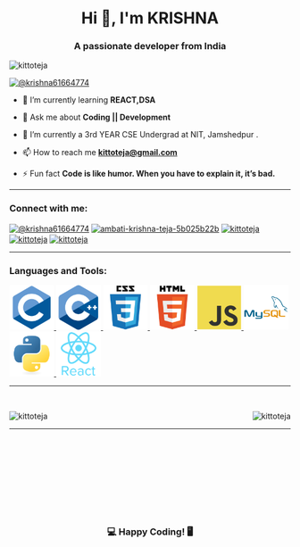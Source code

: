 <h1 align="center">Hi 👋, I'm KRISHNA</h1>
<h3 align="center">A passionate developer from India</h3>

<p align="left"> <img src="https://komarev.com/ghpvc/?username=kittoteja&label=Profile%20views&color=0e75b6&style=flat" alt="kittoteja" /> </p>

<p align="left"> <a href="https://twitter.com/@krishna61664774" target="blank"><img src="https://img.shields.io/twitter/follow/@krishna61664774?logo=twitter&style=for-the-badge" alt="@krishna61664774" /></a> </p>

- 🌱 I’m currently learning **REACT,DSA**

- 💬 Ask me about **Coding || Development**

- 🔭 I’m currently a 3rd YEAR CSE Undergrad at NIT, Jamshedpur .

- 📫 How to reach me **kittoteja@gmail.com**


- ⚡ Fun fact **Code is like humor. When you have to explain it, it’s bad.**

<hr>

<h3 align="left">Connect with me:</h3>
<p align="left">
<a href="https://twitter.com/@krishna61664774" target="blank"><img align="center" src="https://raw.githubusercontent.com/rahuldkjain/github-profile-readme-generator/master/src/images/icons/Social/twitter.svg" alt="@krishna61664774" height="60" width="70" /></a>
<a href="https://linkedin.com/in/ambati-krishna-teja-5b025b22b" target="blank"><img align="center" src="https://raw.githubusercontent.com/rahuldkjain/github-profile-readme-generator/master/src/images/icons/Social/linked-in-alt.svg" alt="ambati-krishna-teja-5b025b22b" height="50" width="60" /></a>
<a href="https://www.codechef.com/users/kittoteja" target="blank"><img align="center" src="https://cdn.jsdelivr.net/npm/simple-icons@3.1.0/icons/codechef.svg" alt="kittoteja" height="50" width="60" /></a>
<a href="https://www.hackerrank.com/kittoteja" target="blank"><img align="center" src="https://raw.githubusercontent.com/rahuldkjain/github-profile-readme-generator/master/src/images/icons/Social/hackerrank.svg" alt="kittoteja" height="50" width="60" /></a>
<a href="https://codeforces.com/profile/kittoteja" target="blank"><img align="center" src="https://raw.githubusercontent.com/rahuldkjain/github-profile-readme-generator/master/src/images/icons/Social/codeforces.svg" alt="kittoteja" height="50" width="60" /></a>
</p>
<hr>
<h3 align="left">Languages and Tools:</h3>
<p align="left"> <a href="https://www.cprogramming.com/" target="_blank" rel="noreferrer"> <img src="https://raw.githubusercontent.com/devicons/devicon/master/icons/c/c-original.svg" alt="c" width="80" height="80"/> </a> <a href="https://www.w3schools.com/cpp/" target="_blank" rel="noreferrer"> <img src="https://raw.githubusercontent.com/devicons/devicon/master/icons/cplusplus/cplusplus-original.svg" alt="cplusplus" width="80" height="80"/> </a> <a href="https://www.w3schools.com/css/" target="_blank" rel="noreferrer"> <img src="https://raw.githubusercontent.com/devicons/devicon/master/icons/css3/css3-original-wordmark.svg" alt="css3" width="80" height="80""/> </a> <a href="https://www.w3.org/html/" target="_blank" rel="noreferrer"> <img src="https://raw.githubusercontent.com/devicons/devicon/master/icons/html5/html5-original-wordmark.svg" alt="html5" width="80" height="80"/> </a> <a href="https://developer.mozilla.org/en-US/docs/Web/JavaScript" target="_blank" rel="noreferrer"> <img src="https://raw.githubusercontent.com/devicons/devicon/master/icons/javascript/javascript-original.svg" alt="javascript" width="80" height="80"/> </a> <a href="https://www.mysql.com/" target="_blank" rel="noreferrer"> <img src="https://raw.githubusercontent.com/devicons/devicon/master/icons/mysql/mysql-original-wordmark.svg" alt="mysql" width="80" height="80"/> </a> <a href="https://www.python.org" target="_blank" rel="noreferrer"> <img src="https://raw.githubusercontent.com/devicons/devicon/master/icons/python/python-original.svg" alt="python" width="80" height="80"/> </a> <a href="https://reactjs.org/" target="_blank" rel="noreferrer"> <img src="https://raw.githubusercontent.com/devicons/devicon/master/icons/react/react-original-wordmark.svg" alt="react" width="80" height="80"/> </a> </p>
<hr>
<br/>
<p><img align="right" src="https://github-readme-stats.vercel.app/api/top-langs?username=kittoteja&show_icons=true&locale=en&layout=compact" alt="kittoteja" /></p>

<p>&nbsp;<img align="LEFT" src="https://github-readme-stats.vercel.app/api?username=kittoteja&show_icons=true&locale=en" alt="kittoteja" /></p>





<hr>
<br/>
<br/>
<br/>
<br/>
<br/>
<br/><br/>
<br/>
<h3 align="center">💻 Happy Coding! 🖥️</h3>
<div align="center">
<!-- <img src="https://media.giphy.com/media/oFQxwezf5FxiU/giphy.gif" width="80px  height="120px" > -->
</div>

